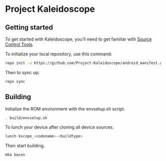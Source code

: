 Project Kaleidoscope
====================

Getting started
---------------

To get started with Kaleidoscope, you'll need to get familiar with [Source Control Tools](https://source.android.com/setup/develop).

To initialize your local repository, use this command:
```bash
repo init -u https://github.com/Project-Kaleidoscope/android_manifest.git -b sunflowerleaf
```

Then to sync up:
```bash
repo sync
```

Building
--------

Initialize the ROM environment with the envsetup.sh script.
```bash
. build/envsetup.sh
```

To lunch your device after cloning all device sources.
```bash
lunch kscope_<codename>-<buildtype>
```

Then start building.
```bash
mka bacon
```
